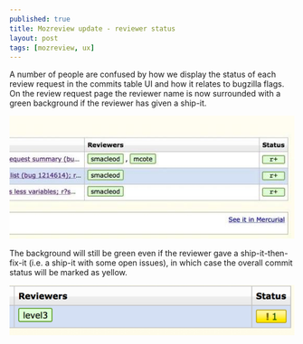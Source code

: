 ```yaml
---
published: true
title: Mozreview update - reviewer status
layout: post
tags: [mozreview, ux]
---
```

A number of people are confused by how we display the status of each review request in the commits table UI and how it relates to bugzilla flags. On the review request page the reviewer name is now surrounded with a green background if the reviewer has given a ship-it. 

![](/public/images/uuE1CN5.jpg)

The background will still be green even if the reviewer gave a ship-it-then-fix-it (i.e. a ship-it with some open issues), in which case the overall commit status will be marked as yellow.

![](/public/images/gDxfHId.png)